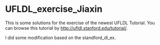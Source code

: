 # UFLDL_exercise_Jiaxin

This is some solutions for the exercise of the newest UFLDL Tutorial. You can browse this tutorial by http://ufldl.stanford.edu/tutorial/.

I did some modification based on the standford_dl_ex.

